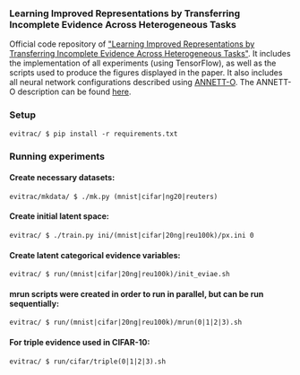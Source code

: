 ### Learning Improved Representations by Transferring Incomplete Evidence Across Heterogeneous Tasks 
Official code repository of ["Learning Improved Representations by Transferring Incomplete Evidence Across Heterogeneous Tasks"](https://arxiv.org/abs/1912.10490). It includes the
implementation of all experiments (using TensorFlow), as well as the scripts used to produce the
figures displayed in the paper. It also includes all neural network
configurations described using [ANNETT-O](https://arxiv.org/abs/1804.02528).
The ANNETT-O description can be found
[here]().

### Setup
```
evitrac/ $ pip install -r requirements.txt
```
### Running experiments

#### Create necessary datasets:
```
evitrac/mkdata/ $ ./mk.py (mnist|cifar|ng20|reuters)
```
#### Create initial latent space:
```
evitrac/ $ ./train.py ini/(mnist|cifar|20ng|reu100k)/px.ini 0
```
#### Create latent categorical evidence variables:
```
evitrac/ $ run/(mnist|cifar|20ng|reu100k)/init_eviae.sh
```
#### mrun scripts were created in order to run in parallel, but can be run sequentially:
```
evitrac/ $ run/(mnist|cifar|20ng|reu100k)/mrun(0|1|2|3).sh
```

#### For triple evidence used in CIFAR-10:
```
evitrac/ $ run/cifar/triple(0|1|2|3).sh
```
